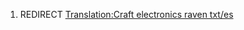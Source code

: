 1.  REDIRECT [Translation:Craft electronics raven
    txt/es](Translation:Craft_electronics_raven_txt/es "wikilink")